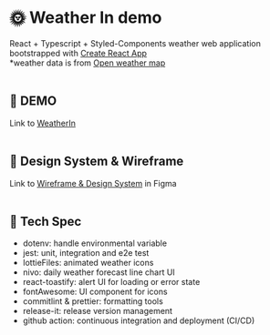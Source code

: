 # 🌞 Weather In demo

React + Typescript + Styled-Components weather web application bootstrapped with [Create React App](https://github.com/facebook/create-react-app) <br /> \*weather data is from [Open weather map](https://api.openweathermap.org) <br /><br />

## 🍭 DEMO

Link to [WeatherIn](https://weather-in.vercel.app/) <br /><br />

## 🎨 Design System & Wireframe

Link to [Wireframe & Design System](https://www.figma.com/file/halBFe0PAp9wpAWrfsIPPk/WeatherIn?type=design&node-id=15%3A19&t=g3EwcsXNzf4KacDC-1) in Figma <br /><br />

## 🤖 Tech Spec

- dotenv: handle environmental variable
- jest: unit, integration and e2e test
- lottieFiles: animated weather icons
- nivo: daily weather forecast line chart UI
- react-toastify: alert UI for loading or error state
- fontAwesome: UI component for icons
- commitlint & prettier: formatting tools
- release-it: release version management
- github action: continuous integration and deployment (CI/CD)
